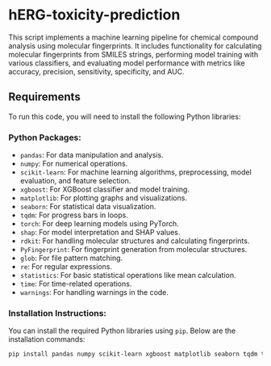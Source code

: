 # hERG-toxicity-prediction
This script implements a machine learning pipeline for chemical compound analysis using molecular fingerprints. It includes functionality for calculating molecular fingerprints from SMILES strings, performing model training with various classifiers, and evaluating model performance with metrics like accuracy, precision, sensitivity, specificity, and AUC.
## Requirements

To run this code, you will need to install the following Python libraries:

### Python Packages:
- `pandas`: For data manipulation and analysis.
- `numpy`: For numerical operations.
- `scikit-learn`: For machine learning algorithms, preprocessing, model evaluation, and feature selection.
- `xgboost`: For XGBoost classifier and model training.
- `matplotlib`: For plotting graphs and visualizations.
- `seaborn`: For statistical data visualization.
- `tqdm`: For progress bars in loops.
- `torch`: For deep learning models using PyTorch.
- `shap`: For model interpretation and SHAP values.
- `rdkit`: For handling molecular structures and calculating fingerprints.
- `PyFingerprint`: For fingerprint generation from molecular structures.
- `glob`: For file pattern matching.
- `re`: For regular expressions.
- `statistics`: For basic statistical operations like mean calculation.
- `time`: For time-related operations.
- `warnings`: For handling warnings in the code.

### Installation Instructions:

You can install the required Python libraries using `pip`. Below are the installation commands:

```bash
pip install pandas numpy scikit-learn xgboost matplotlib seaborn tqdm torch shap rdkit PyFingerprint
